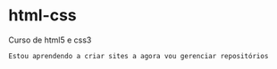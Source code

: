 # html-css
Curso de html5 e css3

    Estou aprendendo a criar sites a agora vou gerenciar repositórios
